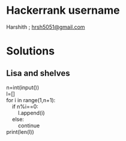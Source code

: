 # Hackerrank username
Harshith ;  hrsh5051@gmail.com

# Solutions

## Lisa and shelves

n=int(input())<br>
l=[]<br>
for i in range(1,n+1):<br>
&nbsp;&nbsp;&nbsp;&nbsp;if n%i==0:<br>
&nbsp;&nbsp;&nbsp;&nbsp;&nbsp;&nbsp;&nbsp;&nbsp;l.append(i)<br>
&nbsp;&nbsp;&nbsp;&nbsp;else:<br>
&nbsp;&nbsp;&nbsp;&nbsp;&nbsp;&nbsp;&nbsp;&nbsp;continue<br>
print(len(l))<br>
